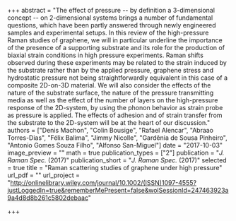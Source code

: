 +++
abstract = "The effect of pressure -- by definition a 3-dimensional concept -- on 2-dimensional systems brings a number of fundamental questions, which have been partly answered through newly engineered samples and experimental setups. In this review of the high-pressure Raman studies of graphene, we will in particular underline the importance of the presence of a supporting substrate and its role for the production of biaxial strain conditions in high pressure experiments. Raman shifts observed during these experiments may be related to the strain induced by the substrate rather than by the applied pressure, graphene stress and hydrostatic pressure not being straightforwardly equivalent in this case of a composite 2D-on-3D material. We will also consider the effects of the nature of the substrate surface, the nature of the pressure transmitting media as well as the effect of the number of layers on the high-pressure response of the 2D-system, by using the phonon behavior as strain probe as pressure is applied. The effects of adhesion and of strain transfer from the substrate to the 2D-system will be at the heart of our discussion."
authors = ["Denis Machon", "Colin Bousige", "Rafael Alencar", "Abraao Torres-Dias", "Félix Balima", "Jimmy Nicolle", "Gardênia de Sousa Pinheiro", "Antonio Gomes Souza Filho", "Alfonso San-Miguel"]
date = "2017-10-03"
image_preview = ""
math = true
publication_types = ["2"]
publication = "*J. Raman Spec.* (2017)"
publication_short = "*J. Raman Spec.* (2017)"
selected = true
title = "Raman scattering studies of graphene under high pressure"
url_pdf = ""
url_project = "http://onlinelibrary.wiley.com/journal/10.1002/(ISSN)1097-4555?justLoggedIn=true&rememberMePresent=false&wolSessionId=247463923a9a4d8d8b261c5802debaac"


+++


<!-- url_slides = "#" -->
<!-- url_video = "#" -->
<!-- url_code = "#" -->
<!-- url_dataset = "#" -->










